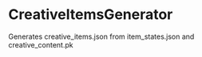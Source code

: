 # CreativeItemsGenerator
Generates creative_items.json from item_states.json and creative_content.pk
